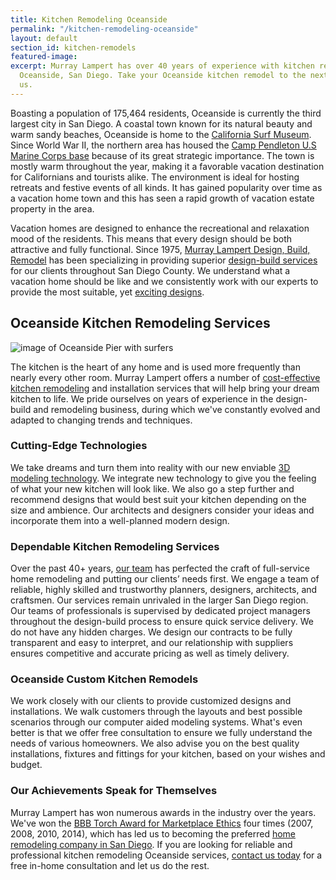 ```yaml
---
title: Kitchen Remodeling Oceanside
permalink: "/kitchen-remodeling-oceanside"
layout: default
section_id: kitchen-remodels
featured-image: 
excerpt: Murray Lampert has over 40 years of experience with kitchen remodeling in
  Oceanside, San Diego. Take your Oceanside kitchen remodel to the next level with
  us.
---
```


Boasting a population of 175,464 residents, Oceanside is currently the third largest city in San Diego. A coastal town known for its natural beauty and warm sandy beaches, Oceanside is home to the [California Surf Museum](https://surfmuseum.org/). Since World War II, the northern area has housed the [Camp Pendleton U.S Marine Corps base](http://www.pendleton.marines.mil/) because of its great strategic importance. The town is mostly warm throughout the year, making it a favorable vacation destination for Californians and tourists alike. The environment is ideal for hosting retreats and festive events of all kinds. It has gained popularity over time as a vacation home town and this has seen a rapid growth of vacation estate property in the area.

Vacation homes are designed to enhance the recreational and relaxation mood of the residents. This means that every design should be both attractive and fully functional. Since 1975, [Murray Lampert Design, Build, Remodel](/) has been specializing in providing superior [design-build services]() for our clients throughout San Diego County. We understand what a vacation home should be like and we consistently work with our experts to provide the most suitable, yet <a href="http://murraylampert.com/san-diego-home-design-services/">exciting designs</a>.

## Oceanside Kitchen Remodeling Services

![image of Oceanside Pier with surfers](http://visitoceanside.org/wp-content/uploads/2015/07/Screen-Shot-2015-07-01-at-9.54.42-AM.png "Oceanside Pier On a Sunny Day")

The kitchen is the heart of any home and is used more frequently than nearly every other room. Murray Lampert offers a number of [cost-effective kitchen remodeling](/san-diego-kitchen-remodeling-services) and installation services that will help bring your dream kitchen to life. We pride ourselves on years of experience in the design-build and remodeling business, during which we've constantly evolved and adapted to changing trends and techniques.

### Cutting-Edge Technologies

We take dreams and turn them into reality with our new enviable [3D modeling technology](/3d-architectural-rendering-services). We integrate new technology to give you the feeling of what your new kitchen will look like. We also go a step further and recommend designs that would best suit your kitchen depending on the size and ambience. Our architects and designers consider your ideas and incorporate them into a well-planned modern design.

### Dependable Kitchen Remodeling Services

Over the past 40+ years, [our team](/about-murray-lampert-design-build-remodel/#team-members) has perfected the craft of full-service home remodeling and putting our clients’ needs first. We engage a team of reliable, highly skilled and trustworthy planners, designers, architects, and craftsmen. Our services remain unrivaled in the larger San Diego region. Our teams of professionals is supervised by dedicated project managers throughout the design-build process to ensure quick service delivery. We do not have any hidden charges. We design our contracts to be fully transparent and easy to interpret, and our relationship with suppliers ensures competitive and accurate pricing as well as timely delivery.

### Oceanside Custom Kitchen Remodels

We work closely with our clients to provide customized designs and installations. We walk customers through the layouts and best possible scenarios through our computer aided modeling systems. What's even better is that we offer free consultation to ensure we fully understand the needs of various homeowners. We also advise you on the best quality installations, fixtures and fittings for your kitchen, based on your wishes and budget.

### Our Achievements Speak for Themselves

Murray Lampert has won numerous awards in the industry over the years. We've won the [BBB Torch Award for Marketplace Ethics](https://murraylampert.com/another-better-business-bureau-torch-award/) four times (2007, 2008, 2010, 2014), which has led us to becoming the preferred [home remodeling company in San Diego](/san-diego-home-remodel-services). If you are looking for reliable and professional kitchen remodeling Oceanside services, [contact us today](#quick-contact) for a free in-home consultation and let us do the rest.
